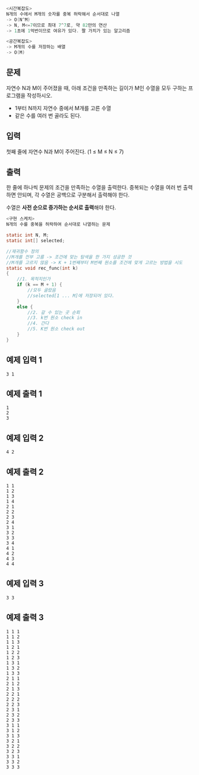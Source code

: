 ```c
<시간복잡도>
N개의 수에서 M개의 숫자를 중복 허락해서 순서대로 나열
-> O(N^M)
-> N, M<=7이므로 최대 7^7로, 약 82만의 연산 
-> 1초에 1억번이므로 여유가 있다. 짤 가치가 있는 알고리즘

<공간복잡도>
-> M개의 수를 저장하는 배열
-> O(M)
```

## 문제

자연수 N과 M이 주어졌을 때, 아래 조건을 만족하는 길이가 M인 수열을 모두 구하는 프로그램을 작성하시오.

- 1부터 N까지 자연수 중에서 M개를 고른 수열
- 같은 수를 여러 번 골라도 된다.

## 입력

첫째 줄에 자연수 N과 M이 주어진다. (1 ≤ M ≤ N ≤ 7)

## 출력

한 줄에 하나씩 문제의 조건을 만족하는 수열을 출력한다. 중복되는 수열을 여러 번 출력하면 안되며, 각 수열은 공백으로 구분해서 출력해야 한다.

수열은 **사전 순으로 증가하는 순서로 출력**해야 한다.

```c
<구현 스케치>
N개의 수를 중복을 허락하여 순서대로 나열하는 문제

static int N, M;
static int[] selected;

//재귀함수 정의
//M개를 전부 고름 -> 조건에 맞는 탐색을 한 가지 성공한 것
//M개를 고르지 않음 -> K + 1번째부터 M번째 원소를 조건에 맞게 고르는 방법을 시도
static void rec_func(int k)
{
	//1. 목적지인가
	if (k == M + 1) {
		//모두 골랐음
		//selected[1 ... M]에 저장되어 있다.
	}
	else {
		//2. 갈 수 있는 곳 순회
		//3. k번 원소 check in
		//4. 간다
		//5. K번 원소 check out
	}
}
```

## 예제 입력 1

```
3 1

```

## 예제 출력 1

```
1
2
3

```

## 예제 입력 2

```
4 2

```

## 예제 출력 2

```
1 1
1 2
1 3
1 4
2 1
2 2
2 3
2 4
3 1
3 2
3 3
3 4
4 1
4 2
4 3
4 4

```

## 예제 입력 3

```
3 3

```

## 예제 출력 3

```
1 1 1
1 1 2
1 1 3
1 2 1
1 2 2
1 2 3
1 3 1
1 3 2
1 3 3
2 1 1
2 1 2
2 1 3
2 2 1
2 2 2
2 2 3
2 3 1
2 3 2
2 3 3
3 1 1
3 1 2
3 1 3
3 2 1
3 2 2
3 2 3
3 3 1
3 3 2
3 3 3
```
